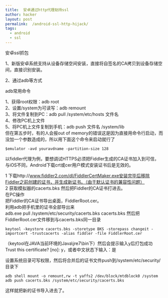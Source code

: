 ```yaml
---
title:  安卓通过http代理劫持ssl
author: hacker
layout: post
permalink:  /android-ssl-http-hijack/
tags:
  - android
  - ssl
---
```





安卓ssl抓包

1、新版安卓系统支持从设备存储空间安装，直接将自签名的CA拷贝到设备存储空间，直接识别安装。

2、通过adb等方式

<!--more-->

adb常用命令

1、获得root权限：adb root  
2、设置/system为可读写：adb remount  
3、将文件复制到PC：adb pull /system/etc/hosts 文件名  
4、修改PC机上文件  
5、将PC机上文件复制到手机：adb push 文件名 /system/lib  
但在第五步时，有的人会报out of memory的错误这是因为直接用命令行启动，而没加一个参数造成的，所以用下面这个命令来启动就行了  
	
	$emulator -avd youravdname -partition-size 128

以fiddler代理为例，要想调试HTTPS必须把Fiddler生成的CA证书加入到可信，与iOS不同，Android下载crt或cer用户模式安装证书后是无效的。

1 下载http://www.fiddler2.com/dl/FiddlerCertMaker.exe安装完毕后移除Fiddler之前创建的证书，并生成新证书。（由于默认证书的兼容性问题）  
2 获取模拟器的cacerts.bks 然后把Fiddler的CA证书打进去。  
在PC操作  
把Fiddler的CA证书导出桌面，FiddlerRoot.cer。  
利用adb把手机里的证书全部导出来  
	adb.exe pull /system/etc/security/cacerts.bks cacerts.bks
然后把FiddlerRoot.cer文件移到与cacerts.bks同一目录  

	keytool -keystore cacerts.bks -storetype BKS -storepass changeit -importcert -trustcacerts -alias fiddler -file FiddlerRoot.cer

（keytool在JAVA当前环境的Java\jre7\bin下）然后会提示输入y后打包成功   Trust this certificate? [no]:  y，或者中文状态下输入：是  

设置系统目录可写权限，然后将合并后的证书文件push到/system/etc/security/目录下  
	
	adb shell mount -o remount,rw -t yaffs2 /dev/block/mtdblock0 /system
	adb push cacerts.bks /system/etc/security/cacerts.bks

这样就把新的证书导入进去了。